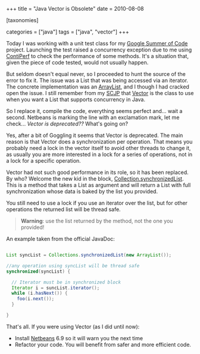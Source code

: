 +++
title = "Java Vector is Obsolete"
date = 2010-08-08

[taxonomies]

categories = ["java"]
tags = ["java", "vector"]
+++


Today I was working with a unit test class for my [Google Summer of Code](https://wiki.duraspace.org/display/GSOC/GSOC10+-+Add+Unit+Testing+to+Dspace) project. Launching the test raised a concurrency exception due to me using [ContiPerf](http://databene.org/contiperf.html) to check the performance of some methods. It's a situation that, given the piece of code tested, would not usually happen.

<!-- more -->

But seldom doesn't equal never, so I proceeded to hunt the source of the error to fix it. The issue was a List that was being accessed via an iterator. The concrete implementation was an [ArrayList](http://download-llnw.oracle.com/javase/6/docs/api/java/util/ArrayList.html), and I though I had cracked open the issue. I still remember from my [SCJP](http://in.sun.com/training/certification/java/scjp.xml) that [Vector](http://download-llnw.oracle.com/javase/6/docs/api/java/util/Vector.html) is the class to use when you want a List that supports concurrency in Java.

So I replace it, compile the code, everything seems perfect and... wait a second. Netbeans is marking the line with an exclamation mark, let me check... *Vector is deprecated??* What's going on?

Yes, after a bit of Goggling it seems that Vector is deprecated. The main reason is that Vector does a synchronization per operation. That means you probably need a lock in the vector itself to avoid other threads to change it, as usually you are more interested in a lock for a series of operations, not in a lock for a specific operation.

Vector had not such good performance in its role, so it has been replaced. By who? Welcome the new kid in the block, [Collection.synchronizedList](http://download.oracle.com/javase/6/docs/api/java/util/Collections.html#synchronizedList%28java.util.List). This is a method that takes a List as argument and will return a List with full synchronization whose data is baked by the list you provided.

You still need to use a lock if you use an iterator over the list, but for other operations the returned list will be thread safe.

> **Warning**: use the list returned by the method, not the one you
> provided!

An example taken from the official JavaDoc:

``` java

List syncList = Collections.synchronizedList(new ArrayList());

//any operation using syncList will be thread safe
synchronized(syncList) {

  // Iterator must be in synchronized block
  Iterator i = suncList.iterator();
  while (i.hasNext()) {
    foo(i.next());
  }

}

```

That's all. If you were using Vector (as I did until now):

* Install [Netbeans](http://netbeans.org) 6.9 so it will warn you the next time
* Refactor your code. You will benefit from safer and more efficient code.
